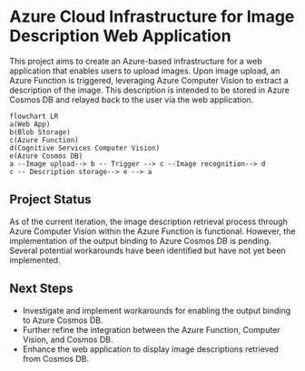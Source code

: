 # Azure Cloud Infrastructure for Image Description Web Application

This project aims to create an Azure-based infrastructure for a web application that enables users to upload images. Upon image upload, an Azure Function is triggered, leveraging Azure Computer Vision to extract a description of the image. This description is intended to be stored in Azure Cosmos DB and relayed back to the user via the web application.

```mermaid
flowchart LR
a(Web App)
b(Blob Storage)
c(Azure Function)
d(Cognitive Services Computer Vision)
e(Azure Cosmos DB)
a --Image upload--> b -- Trigger --> c --Image recognition--> d
c -- Description storage--> e --> a
```

## Project Status

As of the current iteration, the image description retrieval process through Azure Computer Vision within the Azure Function is functional. However, the implementation of the output binding to Azure Cosmos DB is pending. Several potential workarounds have been identified but have not yet been implemented.

## Next Steps

- Investigate and implement workarounds for enabling the output binding to Azure Cosmos DB.
- Further refine the integration between the Azure Function, Computer Vision, and Cosmos DB.
- Enhance the web application to display image descriptions retrieved from Cosmos DB.